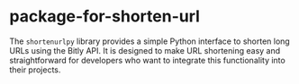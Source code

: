 # package-for-shorten-url
The `shortenurlpy` library provides a simple Python interface to shorten long URLs using the Bitly API. It is designed to make URL shortening easy and straightforward for developers who want to integrate this functionality into their projects.
